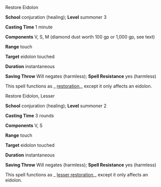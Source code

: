 Restore Eidolon

**School** conjuration (healing); **Level** summoner 3

**Casting Time** 1 minute

**Components** V, S, M (diamond dust worth 100 gp or 1,000 gp, see text)

**Range** touch

**Target** eidolon touched

**Duration** instantaneous

**Saving Throw** Will negates (harmless); **Spell Resistance** yes (harmless)

This spell functions as _ [restoration](spells/restoration.md#_restoration)_, except it only affects an eidolon.

Restore Eidolon, Lesser

**School** conjuration (healing); **Level** summoner 2

**Casting Time** 3 rounds

**Components** V, S

**Range** touch

**Target** eidolon touched

**Duration** instantaneous

**Saving Throw** Will negates (harmless); **Spell Resistance** yes (harmless)

This spell functions as _ [lesser restoration](spells/restoration.md#_restoration-lesser)_, except it only affects an eidolon.

